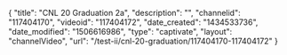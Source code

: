 {
    "title": "CNL 20 Graduation 2a",
    "description": "",
    "channelid": "117404170",
    "videoid": "117404172",
    "date_created": "1434533736",
    "date_modified": "1506616986",
    "type": "captivate",
    "layout": "channelVideo",
    "url": "\/test-ii\/cnl-20-graduation\/117404170-117404172"
}